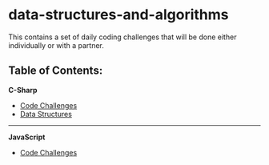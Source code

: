 # data-structures-and-algorithms

This contains a set of daily coding challenges that will be done either individually or with a partner.

## Table of Contents:

**C-Sharp**
* [Code Challenges](csharp/code-challenges)
* [Data Structures](csharp/data-structures)

---

**JavaScript**
* [Code Challenges](javascript)




